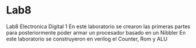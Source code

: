 # Lab8
Lab8 Electronica Digital 1
En este laboratorio se crearon las primeras partes para posteriormente poder armar un procesador basado en un Nibbler
En este laboratorio se construyeron en verilog el Counter, Rom y ALU

